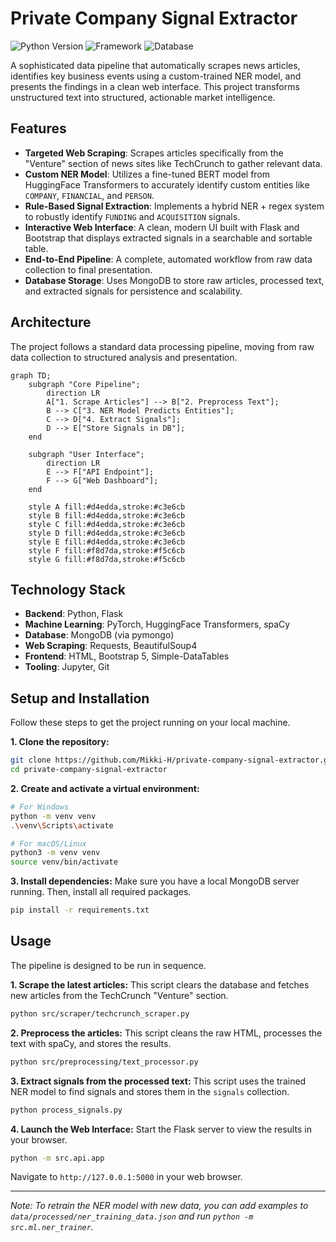 # Private Company Signal Extractor

![Python Version](https://img.shields.io/badge/python-3.11-blue.svg)
![Framework](https://img.shields.io/badge/framework-Flask-black.svg)
![Database](https://img.shields.io/badge/database-MongoDB-green.svg)

A sophisticated data pipeline that automatically scrapes news articles, identifies key business events using a custom-trained NER model, and presents the findings in a clean web interface. This project transforms unstructured text into structured, actionable market intelligence.

## Features

- **Targeted Web Scraping**: Scrapes articles specifically from the "Venture" section of news sites like TechCrunch to gather relevant data.
- **Custom NER Model**: Utilizes a fine-tuned BERT model from HuggingFace Transformers to accurately identify custom entities like `COMPANY`, `FINANCIAL`, and `PERSON`.
- **Rule-Based Signal Extraction**: Implements a hybrid NER + regex system to robustly identify `FUNDING` and `ACQUISITION` signals.
- **Interactive Web Interface**: A clean, modern UI built with Flask and Bootstrap that displays extracted signals in a searchable and sortable table.
- **End-to-End Pipeline**: A complete, automated workflow from raw data collection to final presentation.
- **Database Storage**: Uses MongoDB to store raw articles, processed text, and extracted signals for persistence and scalability.

## Architecture

The project follows a standard data processing pipeline, moving from raw data collection to structured analysis and presentation.

```mermaid
graph TD;
    subgraph "Core Pipeline";
        direction LR
        A["1. Scrape Articles"] --> B["2. Preprocess Text"];
        B --> C["3. NER Model Predicts Entities"];
        C --> D["4. Extract Signals"];
        D --> E["Store Signals in DB"];
    end

    subgraph "User Interface";
        direction LR
        E --> F["API Endpoint"];
        F --> G["Web Dashboard"];
    end

    style A fill:#d4edda,stroke:#c3e6cb
    style B fill:#d4edda,stroke:#c3e6cb
    style C fill:#d4edda,stroke:#c3e6cb
    style D fill:#d4edda,stroke:#c3e6cb
    style E fill:#d4edda,stroke:#c3e6cb
    style F fill:#f8d7da,stroke:#f5c6cb
    style G fill:#f8d7da,stroke:#f5c6cb
```

## Technology Stack

- **Backend**: Python, Flask
- **Machine Learning**: PyTorch, HuggingFace Transformers, spaCy
- **Database**: MongoDB (via pymongo)
- **Web Scraping**: Requests, BeautifulSoup4
- **Frontend**: HTML, Bootstrap 5, Simple-DataTables
- **Tooling**: Jupyter, Git

## Setup and Installation

Follow these steps to get the project running on your local machine.

**1. Clone the repository:**
```bash
git clone https://github.com/Mikki-H/private-company-signal-extractor.git
cd private-company-signal-extractor
```

**2. Create and activate a virtual environment:**
```bash
# For Windows
python -m venv venv
.\venv\Scripts\activate

# For macOS/Linux
python3 -m venv venv
source venv/bin/activate
```

**3. Install dependencies:**
Make sure you have a local MongoDB server running. Then, install all required packages.
```bash
pip install -r requirements.txt
```

## Usage

The pipeline is designed to be run in sequence.

**1. Scrape the latest articles:**
This script clears the database and fetches new articles from the TechCrunch "Venture" section.
```bash
python src/scraper/techcrunch_scraper.py
```

**2. Preprocess the articles:**
This script cleans the raw HTML, processes the text with spaCy, and stores the results.
```bash
python src/preprocessing/text_processor.py
```

**3. Extract signals from the processed text:**
This script uses the trained NER model to find signals and stores them in the `signals` collection.
```bash
python process_signals.py
```

**4. Launch the Web Interface:**
Start the Flask server to view the results in your browser.
```bash
python -m src.api.app
```
Navigate to `http://127.0.0.1:5000` in your web browser.

---
*Note: To retrain the NER model with new data, you can add examples to `data/processed/ner_training_data.json` and run `python -m src.ml.ner_trainer`.* 